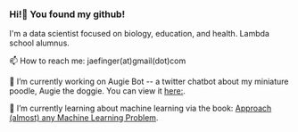 ### Hi!👋 You found my github!

I'm a data scientist focused on biology, education, and health. Lambda school alumnus.

📫 How to reach me: jaefinger(at)gmail(dot)com

🔭 I’m currently working on Augie Bot -- a twitter chatbot about my miniature poodle, Augie the doggie. You can view it [here:](https://www.twitter.com/augiethedog).

🌱 I’m currently learning about machine learning via the book: [Approach (almost) any Machine Learning Problem](https://www.amazon.com/Approaching-Almost-Machine-Learning-Problem-ebook/dp/B089P13QHT).

<!--
**jae-finger/jae-finger** is a ✨ _special_ ✨ repository because its `README.md` (this file) appears on your GitHub profile.

Here are some ideas to get you started:

- 🔭 I’m currently working on ...
- 🌱 I’m currently learning ...
- 👯 I’m looking to collaborate on ...
- 🤔 I’m looking for help with ...
- 💬 Ask me about ...
- 📫 How to reach me: ...
- 😄 Pronouns: ...
- 
-->
